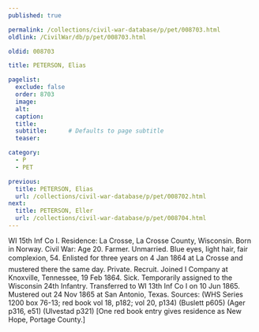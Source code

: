 ```yaml
---
published: true

permalink: /collections/civil-war-database/p/pet/008703.html
oldlink: /CivilWar/db/p/pet/008703.html

oldid: 008703

title: PETERSON, Elias

pagelist:
  exclude: false
  order: 8703
  image: 
  alt:
  caption:
  title:
  subtitle:      # Defaults to page subtitle
  teaser:

category: 
  - P 
  - PET

previous:
  title: PETERSON, Elias
  url: /collections/civil-war-database/p/pet/008702.html  
next:
  title: PETERSON, Eller
  url: /collections/civil-war-database/p/pet/008704.html   
---
```

WI 15th Inf Co I. Residence: La Crosse, La Crosse County, Wisconsin. Born in Norway. Civil War: Age 20. Farmer. Unmarried. Blue eyes, light hair, fair complexion, 5&#146;4&#148;. Enlisted for three years on 4 Jan 1864 at La Crosse and mustered there the same day. Private. Recruit. Joined I Company at Knoxville, Tennessee, 19 Feb 1864. Sick. Temporarily assigned to the Wisconsin 24th Infantry. Transferred to WI 13th Inf Co I on 10 Jun 1865. Mustered out 24 Nov 1865 at San Antonio, Texas. Sources: (WHS Series 1200 box 76-13; red book vol 18, p182; vol 20, p134) (Buslett p605) (Ager p316, e51) (Ulvestad p321) [One red book entry gives residence as New Hope, Portage County.]